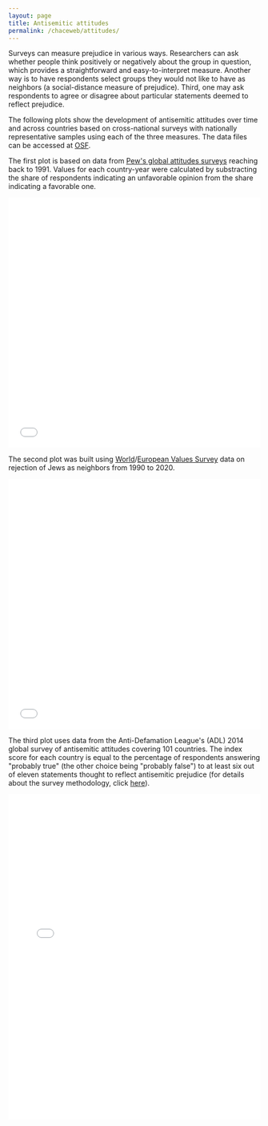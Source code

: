 ```yaml
---
layout: page
title: Antisemitic attitudes
permalink: /chaceweb/attitudes/
---
```


Surveys can measure prejudice in various ways. Researchers can ask whether people think positively or negatively about the group in question, which provides a straightforward and easy-to-interpret measure. Another way is to have respondents select groups they would not like to have as neighbors (a social-distance measure of prejudice). Third, one may ask respondents to agree or disagree about particular statements deemed to reflect prejudice.

The following plots show the development of antisemitic attitudes over time and across countries based on cross-national surveys with nationally representative samples using each of the three measures. The data files can be accessed at [OSF](https://osf.io/m4yba/).

The first plot is based on data from [Pew's global attitudes surveys](https://www.pewresearch.org/global/datasets/) reaching back to 1991. Values for each country-year were calculated by substracting the share of respondents indicating an unfavorable opinion from the share indicating a favorable one.

<iframe src="/chaceweb/assets/pewplot.html" height="500px" width="100%" style="border:none;"></iframe>

<br>

The second plot was built using [World](https://www.worldvaluessurvey.org/WVSContents.jsp)/[European Values Survey](https://europeanvaluesstudy.eu/methodology-data-documentation/data-and-documentation/) data on rejection of Jews as neighbors from 1990 to 2020.

<iframe src="/chaceweb/assets/wvsplot.html" height="500px" width="100%" style="border:none;"></iframe>

<br>

The third plot uses data from the Anti-Defamation League's (ADL) 2014 global survey of antisemitic attitudes covering 101 countries. The index score for each country is equal to the percentage of respondents answering "probably true" (the other choice being "probably false") to at least six out of eleven statements thought to reflect antisemitic prejudice (for details about the survey methodology, click [here](https://perma.cc/Z7HH-FUSF)).

<iframe src="/chaceweb/assets/adlplot.html" height="650px" width="100%" style="border:none;"></iframe>